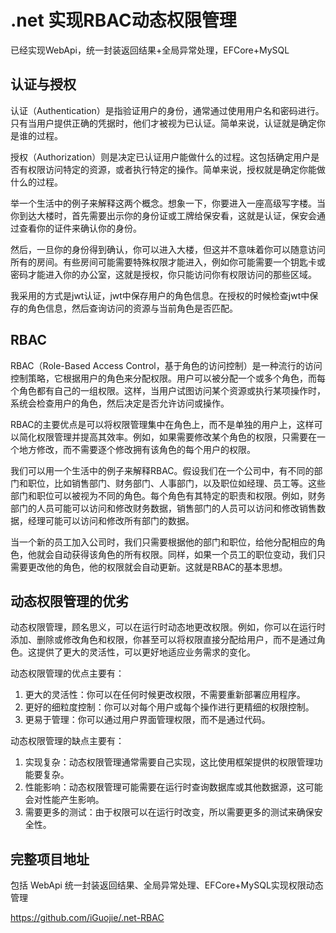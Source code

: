 # .net 实现RBAC动态权限管理
 已经实现WebApi，统一封装返回结果+全局异常处理，EFCore+MySQL
## 认证与授权

认证（Authentication）是指验证用户的身份，通常通过使用用户名和密码进行。只有当用户提供正确的凭据时，他们才被视为已认证。简单来说，认证就是确定你是谁的过程。

授权（Authorization）则是决定已认证用户能做什么的过程。这包括确定用户是否有权限访问特定的资源，或者执行特定的操作。简单来说，授权就是确定你能做什么的过程。

举一个生活中的例子来解释这两个概念。想象一下，你要进入一座高级写字楼。当你到达大楼时，首先需要出示你的身份证或工牌给保安看，这就是认证，保安会通过查看你的证件来确认你的身份。

然后，一旦你的身份得到确认，你可以进入大楼，但这并不意味着你可以随意访问所有的房间。有些房间可能需要特殊权限才能进入，例如你可能需要一个钥匙卡或密码才能进入你的办公室，这就是授权，你只能访问你有权限访问的那些区域。

我采用的方式是jwt认证，jwt中保存用户的角色信息。在授权的时候检查jwt中保存的角色信息，然后查询访问的资源与当前角色是否匹配。

## RBAC

RBAC（Role-Based Access Control，基于角色的访问控制）是一种流行的访问控制策略，它根据用户的角色来分配权限。用户可以被分配一个或多个角色，而每个角色都有自己的一组权限。这样，当用户试图访问某个资源或执行某项操作时，系统会检查用户的角色，然后决定是否允许访问或操作。

RBAC的主要优点是可以将权限管理集中在角色上，而不是单独的用户上，这样可以简化权限管理并提高其效率。例如，如果需要修改某个角色的权限，只需要在一个地方修改，而不需要逐个修改拥有该角色的每个用户的权限。

我们可以用一个生活中的例子来解释RBAC。假设我们在一个公司中，有不同的部门和职位，比如销售部门、财务部门、人事部门，以及职位如经理、员工等。这些部门和职位可以被视为不同的角色。每个角色有其特定的职责和权限。例如，财务部门的人员可能可以访问和修改财务数据，销售部门的人员可以访问和修改销售数据，经理可能可以访问和修改所有部门的数据。

当一个新的员工加入公司时，我们只需要根据他的部门和职位，给他分配相应的角色，他就会自动获得该角色的所有权限。同样，如果一个员工的职位变动，我们只需要更改他的角色，他的权限就会自动更新。这就是RBAC的基本思想。


## 动态权限管理的优劣

动态权限管理，顾名思义，可以在运行时动态地更改权限。例如，你可以在运行时添加、删除或修改角色和权限，你甚至可以将权限直接分配给用户，而不是通过角色。这提供了更大的灵活性，可以更好地适应业务需求的变化。

动态权限管理的优点主要有：

1. 更大的灵活性：你可以在任何时候更改权限，不需要重新部署应用程序。
2. 更好的细粒度控制：你可以对每个用户或每个操作进行更精细的权限控制。
3. 更易于管理：你可以通过用户界面管理权限，而不是通过代码。

动态权限管理的缺点主要有：

1. 实现复杂：动态权限管理通常需要自己实现，这比使用框架提供的权限管理功能要复杂。
2. 性能影响：动态权限管理可能需要在运行时查询数据库或其他数据源，这可能会对性能产生影响。
3. 需要更多的测试：由于权限可以在运行时改变，所以需要更多的测试来确保安全性。


## 完整项目地址

包括 WebApi 统一封装返回结果、全局异常处理、EFCore+MySQL实现权限动态管理

https://github.com/iGuojie/.net-RBAC
